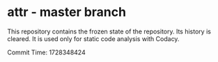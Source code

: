 # attr - master branch

This repository contains the frozen state of the repository.
Its history is cleared. It is used only for static code
analysis with Codacy.

Commit Time: 1728348424